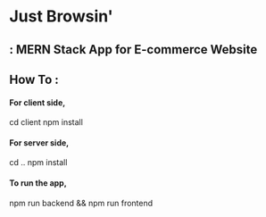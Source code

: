 # Just Browsin'
## : MERN Stack App for E-commerce Website

## How To :
#### For client side, 
cd client
npm install
#### For server side,
cd ..
npm install
#### To run the app,
npm run backend && npm run frontend
